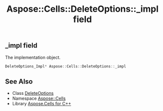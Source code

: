 ﻿---
title: Aspose::Cells::DeleteOptions::_impl field
linktitle: _impl
second_title: Aspose.Cells for C++ API Reference
description: 'Aspose::Cells::DeleteOptions::_impl field. The implementation object in C++.'
type: docs
weight: 800
url: /cpp/aspose.cells/deleteoptions/_impl/
---
## _impl field


The implementation object.

```cpp
DeleteOptions_Impl* Aspose::Cells::DeleteOptions::_impl
```

## See Also

* Class [DeleteOptions](../)
* Namespace [Aspose::Cells](../../)
* Library [Aspose.Cells for C++](../../../)
